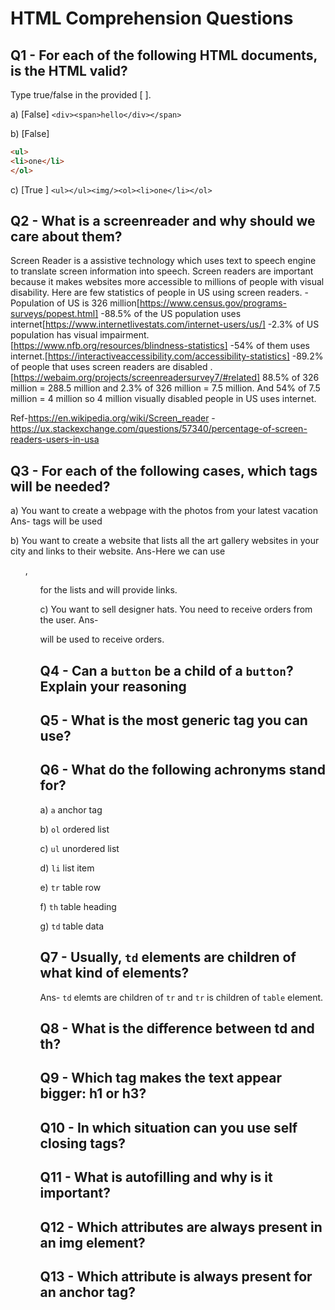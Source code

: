 # HTML Comprehension Questions

## Q1 - For each of the following HTML documents, is the HTML valid?

Type true/false in the provided [ ].

a) [False] `<div><span>hello</div></span>`

b) [False]

```html
<ul>
<li>one</li>
</ol>
```

c) [True ] `<ul></ul><img/><ol><li>one</li></ol>`

## Q2 - What is a screenreader and why should we care about them?

Screen Reader is a assistive technology which uses text to speech engine to translate screen information into speech. Screen readers are important because it makes websites more accessible to millions of people with visual disability. Here are few statistics of people in US using screen readers.
-Population of US is 326 million[https://www.census.gov/programs-surveys/popest.html]
-88.5% of the US population uses internet[https://www.internetlivestats.com/internet-users/us/]
-2.3% of US population has visual impairment.[https://www.nfb.org/resources/blindness-statistics]
-54% of them uses internet.[https://interactiveaccessibility.com/accessibility-statistics]
-89.2% of people that uses screen readers are disabled .[https://webaim.org/projects/screenreadersurvey7/#related]
88.5% of 326 million = 288.5 million and 2.3% of 326 million = 7.5 million. And 54% of 7.5 million = 4 million 
so 4 million visually disabled people in US uses internet.

Ref-https://en.wikipedia.org/wiki/Screen_reader
   -https://ux.stackexchange.com/questions/57340/percentage-of-screen-readers-users-in-usa

## Q3 - For each of the following cases, which tags will be needed?

a) You want to create a webpage with the photos from your latest vacation
Ans-<img> tags will be used

b) You want to create a website that lists all the art gallery websites in your city and links to their website.
Ans-Here we can use <ol>, <ul> for the lists and <a> will provide links.

c) You want to sell designer hats. You need to receive orders from the user.
Ans- <form> will be used to receive orders.

## Q4 - Can a `button` be a child of a `button`? Explain your reasoning

## Q5 - What is the most generic tag you can use?

## Q6 - What do the following achronyms stand for?

a) `a` anchor tag

b) `ol` ordered list

c) `ul` unordered list

d) `li` list item

e) `tr` table row 

f) `th` table heading 

g) `td` table data

## Q7 - Usually, `td` elements are children of what kind of elements?
Ans- `td` elemts are children of `tr` and `tr` is children of `table` element.
## Q8 - What is the difference between td and th?

## Q9 - Which tag makes the text appear bigger: h1 or h3?

## Q10 - In which situation can you use self closing tags?

## Q11 - What is autofilling and why is it important?

## Q12 - Which attributes are always present in an img element?

## Q13 - Which attribute is always present for an anchor tag?
